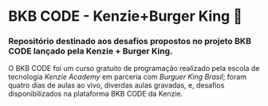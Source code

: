 # BKB CODE - Kenzie+Burger King 🍔

### Repositório destinado aos desafios propostos no projeto BKB CODE lançado pela Kenzie + Burger King.

O BKB CODE foi um curso gratuito de programação realizado pela escola de tecnologia *Kenzie Academy* em parceria com *Burguer King Brasil*; foram quatro dias de aulas ao vivo, diverdas aulas gravadas, e, desafios disponibilizados na plataforma BKB CODE da Kenzie.
